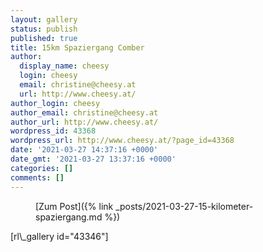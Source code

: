 ```yaml
---
layout: gallery
status: publish
published: true
title: 15km Spaziergang Comber
author:
  display_name: cheesy
  login: cheesy
  email: christine@cheesy.at
  url: http://www.cheesy.at/
author_login: cheesy
author_email: christine@cheesy.at
author_url: http://www.cheesy.at/
wordpress_id: 43368
wordpress_url: http://www.cheesy.at/?page_id=43368
date: '2021-03-27 14:37:16 +0000'
date_gmt: '2021-03-27 13:37:16 +0000'
categories: []
comments: []
---
```

<!-- wp:core-embed/wordpress {"url":"http://www.cheesy.at/2021/03/15-kilometer-spaziergang/","type":"rich","providerNameSlug":"cheesy-at","className":""} -->
<figure class="wp-block-embed-wordpress wp-block-embed is-type-rich is-provider-cheesy-at">
<div class="wp-block-embed__wrapper">
[Zum Post]({% link _posts/2021-03-27-15-kilometer-spaziergang.md %})
</div>
</figure>
<!-- /wp:core-embed/wordpress -->
<!-- wp:paragraph -->
[rl\_gallery id="43346"]
<!-- /wp:paragraph -->
